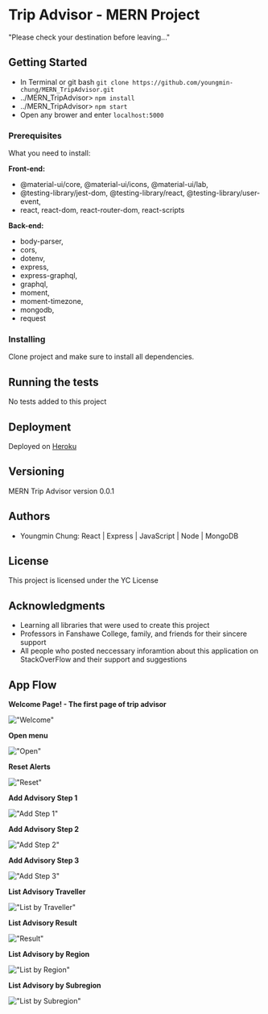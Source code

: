 # Trip Advisor - MERN Project

"Please check your destination before leaving..."

## Getting Started

- In Terminal or git bash `git clone https://github.com/youngmin-chung/MERN_TripAdvisor.git`
- ../MERN_TripAdvisor> `npm install`
- ../MERN_TripAdvisor> `npm start`
- Open any brower and enter `localhost:5000`

### Prerequisites

What you need to install:

__Front-end:__
- @material-ui/core, @material-ui/icons, @material-ui/lab,
- @testing-library/jest-dom, @testing-library/react, @testing-library/user-event,
- react, react-dom, react-router-dom, react-scripts

__Back-end:__
- body-parser,
- cors,
- dotenv,
- express,
- express-graphql,
- graphql,
- moment,
- moment-timezone,
- mongodb,
- request

### Installing

Clone project and make sure to install all dependencies.

## Running the tests

No tests added to this project

## Deployment

Deployed on [Heroku](https://mern-trip-advisor.herokuapp.com/?target=_blank)

## Versioning

MERN Trip Advisor version 0.0.1

## Authors

* Youngmin Chung: React | Express | JavaScript | Node | MongoDB

## License

This project is licensed under the YC License

## Acknowledgments

* Learning all libraries that were used to create this project
* Professors in Fanshawe College, family, and friends for their sincere support 
* All people who posted neccessary inforamtion about this application on StackOverFlow and their support and suggestions

## App Flow

__Welcome Page! - The first page of trip advisor__

!["Welcome"](https://github.com/youngmin-chung/capture/blob/master/Trip_welcome.PNG)

__Open menu__

!["Open"](https://github.com/youngmin-chung/capture/blob/master/Trip_menu.PNG)

__Reset Alerts__

!["Reset"](https://github.com/youngmin-chung/capture/blob/master/Trip_reset.PNG)

__Add Advisory Step 1__

!["Add Step 1"](https://github.com/youngmin-chung/capture/blob/master/Trip_add1.PNG)

__Add Advisory Step 2__

!["Add Step 2"](https://github.com/youngmin-chung/capture/blob/master/Trip_add2.PNG)

__Add Advisory Step 3__

!["Add Step 3"](https://github.com/youngmin-chung/capture/blob/master/Trip_add3.PNG)

__List Advisory Traveller__

!["List by Traveller"](https://github.com/youngmin-chung/capture/blob/master/Trip_list1.PNG)

__List Advisory Result__

!["Result"](https://github.com/youngmin-chung/capture/blob/master/Trip_list2.PNG)

__List Advisory by Region__

!["List by Region"](https://github.com/youngmin-chung/capture/blob/master/Trip_list3.PNG)

__List Advisory by Subregion__

!["List by Subregion"](https://github.com/youngmin-chung/capture/blob/master/Trip_list4.PNG)
